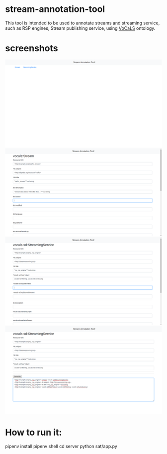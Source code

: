 # stream-annotation-tool

This tool is intended to be used to annotate streams and streaming service, such as RSP engines, Stream publishing service, 
using [VoCaLS](http://w3id.org/rsp/vocals/) ontology.

# screenshots
![Homepage](https://github.com/ysedira/stream-annotation-tool/blob/master/images/sat_1.png "Homepage")
![Stream Annotation](https://github.com/ysedira/stream-annotation-tool/blob/master/images/sat_2.png "Homepage")
![Service Annotation](https://github.com/ysedira/stream-annotation-tool/blob/master/images/sat_3.png "Homepage")
![Annotation Result](https://github.com/ysedira/stream-annotation-tool/blob/master/images/sat_4.png "Homepage")

# How to run it:

pipenv install
pipenv shell
cd server
python sat/app.py